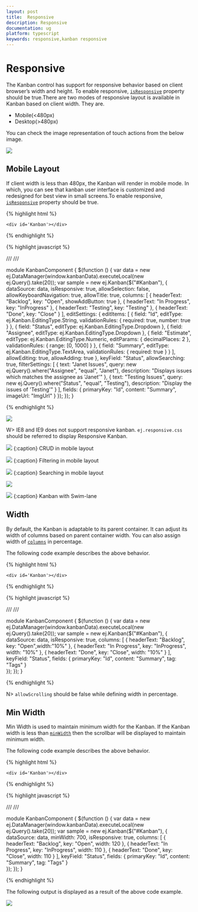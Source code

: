 ```yaml
---
layout: post
title:  Responsive
description: Responsive
documentation: ug
platform: typescript
keywords: responsive,kanban responsive
---
```


# Responsive

The Kanban control has support for responsive behavior based on client browser’s width and height. To enable responsive, [`isResponsive`](https://help.syncfusion.com/api/js/ejkanban#members:isresponsive) property should be true.There are two modes of responsive layout is available in Kanban based on client width. They are.

* Mobile(<480px)
* Desktop(>480px)

You can check the image representation of touch actions from the below image.

![](Responsive_images/KanbanOverlayImage.png)

## Mobile Layout

If client width is less than 480px, the Kanban will render in mobile mode. In which, you can see that kanban user interface is customized and redesigned for best view in small screens.To enable responsive, [`isResponsive`](https://help.syncfusion.com/api/js/ejkanban#members:isresponsive) property should be true.

{% highlight html %}

    <div id='Kanban'></div>

{% endhighlight %}

{% highlight javascript %}

/// <reference path="tsfiles/jquery.d.ts" />
/// <reference path="tsfiles/ej.web.all.d.ts" />

module KanbanComponent {
    $(function () {
       var data = new ej.DataManager(window.kanbanData).executeLocal(new ej.Query().take(20));
       var sample = new ej.Kanban($("#Kanban"), {
                    dataSource: data,
                    isResponsive: true,
                    allowSelection: false,
                    allowKeyboardNavigation: true,
                    allowTitle: true,
                    columns: [
                        { headerText: "Backlog", key: "Open", showAddButton: true },
                        { headerText: "In Progress", key: "InProgress" },
                        { headerText: "Testing", key: "Testing" },
                        { headerText: "Done", key: "Close" }
                    ],
                    editSettings: {
                        editItems: [
                            { field: "Id", editType: ej.Kanban.EditingType.String, validationRules: { required: true, number: true } },
                            { field: "Status", editType: ej.Kanban.EditingType.Dropdown },
                            { field: "Assignee", editType: ej.Kanban.EditingType.Dropdown },
                            { field: "Estimate", editType: ej.Kanban.EditingType.Numeric, editParams: { decimalPlaces: 2 }, validationRules: { range: [0, 1000] } },
                            { field: "Summary", editType: ej.Kanban.EditingType.TextArea, validationRules: { required: true } }
                        ],
                        allowEditing: true,
                        allowAdding: true
                    },
                    keyField: "Status",
                    allowSearching: true,
                    filterSettings: [
                             { text: "Janet Issues", query: new ej.Query().where("Assignee", "equal", "Janet"), description: "Displays issues which matches the assignee as 'Janet'" },
                             { text: "Testing Issues", query: new ej.Query().where("Status", "equal", "Testing"), description: "Display the issues of 'Testing'" }
                           ],
                    fields: {
                        primaryKey: "Id",
                        content: "Summary",
                        imageUrl: "ImgUrl"
                    }
                });
      });
}

{% endhighlight %}

![](Responsive_images/Responsive_img2.png)


W> IE8 and IE9 does not support responsive kanban. `ej.responsive.css` should be referred to display Responsive Kanban.

![](Responsive_images/Responsive_img3.png)
{:caption}
CRUD in mobile layout

![](Responsive_images/Responsive_img4.png)
{:caption}
Filtering in mobile layout

![](Responsive_images/Responsive_img5.png)
{:caption}
Searching in mobile layout

![](Responsive_images/Responsive_img6.png)

![](Responsive_images/Responsive_img7.png)
{:caption}
Kanban with Swim-lane

## Width

By default, the Kanban is adaptable to its parent container. It can adjust its width of columns based on parent container width. You can also assign width of [`columns`](https://help.syncfusion.com/api/js/ejkanban#members:columns) in percentage. 

The following code example describes the above behavior.


{% highlight html %}

    <div id='Kanban'></div>

{% endhighlight %}

{% highlight javascript %}

/// <reference path="tsfiles/jquery.d.ts" />
/// <reference path="tsfiles/ej.web.all.d.ts" />

module KanbanComponent {
    $(function () {
       var data = new ej.DataManager(window.kanbanData).executeLocal(new ej.Query().take(20));
       var sample = new ej.Kanban($("#Kanban"), {
            dataSource: data,
            isResponsive: true,
            columns: [
                { headerText: "Backlog", key: "Open",width:"10%" },
                { headerText: "In Progress", key: "InProgress", width: "10%" },
                { headerText: "Done", key: "Close", width: "10%" }
            ],
            keyField: "Status",
            fields: {
            primaryKey: "Id",
            content: "Summary",
            tag: "Tags"
        }           
    });
  });
}

{% endhighlight %}

N> `allowScrolling` should be false while defining width in percentage.

## Min Width

Min Width is used to maintain minimum width for the Kanban. If the Kanban width is less than [`minWidth`](https://help.syncfusion.com/api/js/ejkanban#members:minwidth) then the scrollbar will be displayed to maintain minimum width.

The following code example describes the above behavior.


{% highlight html %}

    <div id='Kanban'></div>

{% endhighlight %}

{% highlight javascript %}

/// <reference path="tsfiles/jquery.d.ts" />
/// <reference path="tsfiles/ej.web.all.d.ts" />

module KanbanComponent {
    $(function () {
       var data = new ej.DataManager(window.kanbanData).executeLocal(new ej.Query().take(20));
       var sample = new ej.Kanban($("#Kanban"), {
            dataSource: data,
            minWidth: 700,
            isResponsive: true,
            columns: [
                { headerText: "Backlog", key: "Open", width: 120 },
                { headerText: "In Progress", key: "InProgress", width: 110 },
                { headerText: "Done", key: "Close", width: 110 }
            ],
            keyField: "Status",
            fields: {
                primaryKey: "Id",
                content: "Summary",
                tag: "Tags"
            }        
        });
    });
}

{% endhighlight %}

The following output is displayed as a result of the above code example.

![](Responsive_images/responsive_img1.png)